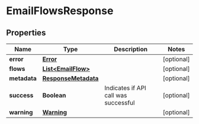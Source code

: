 
# EmailFlowsResponse

## Properties
Name | Type | Description | Notes
------------ | ------------- | ------------- | -------------
**error** | [**Error**](Error.md) |  |  [optional]
**flows** | [**List&lt;EmailFlow&gt;**](EmailFlow.md) |  |  [optional]
**metadata** | [**ResponseMetadata**](ResponseMetadata.md) |  |  [optional]
**success** | **Boolean** | Indicates if API call was successful |  [optional]
**warning** | [**Warning**](Warning.md) |  |  [optional]



